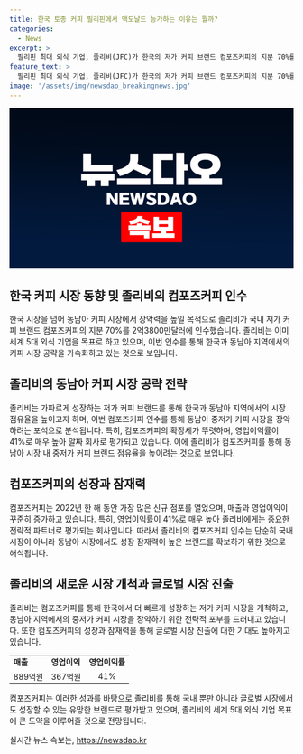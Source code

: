 ```yaml
---
title: 한국 토종 커피 필리핀에서 맥도날드 능가하는 이유는 뭘까?
categories:
  - News
excerpt: >
  필리핀 최대 외식 기업, 졸리비(JFC)가 한국의 저가 커피 브랜드 컴포즈커피의 지분 70%를 약 3300억원에 인수함. JFC는 컴포즈커피를 통해 한국과 동남아 커피 시장에 진출하고 성장을 모색 중. JFC의 목표는 세계 5대 외식기업으로 성장하며, 컴포즈커피의 성장세와 동남아 시장 공략을 통해 이를 이루려 함. 커피 시장 점유율을 높이기 위해 기존 브랜드를 인수하는 JFC는 컴포즈커피를 통해 동남아 중저가 커피 시장을 겨냥하고 있음. JFC는 한국과 동남아에서의 커피 시장 공략에 대한 야심을 드러냈으며, 로봇 바리스타를 도입하여 매출을 확대할 계획이다.
feature_text: >
  필리핀 최대 외식 기업, 졸리비(JFC)가 한국의 저가 커피 브랜드 컴포즈커피의 지분 70%를 약 3300억원에 인수함. JFC는 컴포즈커피를 통해 한국과 동남아 커피 시장에 진출하고 성장을 모색 중. JFC의 목표는 세계 5대 외식기업으로 성장하며, 컴포즈커피의 성장세와 동남아 시장 공략을 통해 이를 이루려 함. 커피 시장 점유율을 높이기 위해 기존 브랜드를 인수하는 JFC는 컴포즈커피를 통해 동남아 중저가 커피 시장을 겨냥하고 있음. JFC는 한국과 동남아에서의 커피 시장 공략에 대한 야심을 드러냈으며, 로봇 바리스타를 도입하여 매출을 확대할 계획이다.
image: '/assets/img/newsdao_breakingnews.jpg'
---
```


<p><img src="/assets/img/newsdao_breakingnews.jpg" alt="bookingtag 속보" /></p>

<h2 data-ke-size="size26">한국 커피 시장 동향 및 졸리비의 컴포즈커피 인수</h2>

<p data-ke-size="size16">한국 시장을 넘어 동남아 커피 시장에서 장악력을 높일 목적으로 졸리비가 국내 저가 커피 브랜드 컴포즈커피의 지분 70%를 2억3800만달러에 인수했습니다. 졸리비는 이미 세계 5대 외식 기업을 목표로 하고 있으며, 이번 인수를 통해 한국과 동남아 지역에서의 커피 시장 공략을 가속화하고 있는 것으로 보입니다.</p>

<h2 data-ke-size="size26">졸리비의 동남아 커피 시장 공략 전략</h2>

<p data-ke-size="size16">졸리비는 가파르게 성장하는 저가 커피 브랜드를 통해 한국과 동남아 지역에서의 시장 점유율을 높이고자 하며, 이번 컴포즈커피 인수를 통해 동남아 중저가 커피 시장을 장악하려는 포석으로 분석됩니다. 특히, 컴포즈커피의 확장세가 뚜렷하며, 영업이익률이 41%로 매우 높아 알짜 회사로 평가되고 있습니다. 이에 졸리비가 컴포즈커피를 통해 동남아 시장 내 중저가 커피 브랜드 점유율을 높이려는 것으로 보입니다.</p>

<h2 data-ke-size="size26">컴포즈커피의 성장과 잠재력</h2>

<p data-ke-size="size16">컴포즈커피는 2022년 한 해 동안 가장 많은 신규 점포를 열었으며, 매출과 영업이익이 꾸준히 증가하고 있습니다. 특히, 영업이익률이 41%로 매우 높아 졸리비에게는 중요한 전략적 파트너로 평가되는 회사입니다. 따라서 졸리비의 컴포즈커피 인수는 단순히 국내 시장이 아니라 동남아 시장에서도 성장 잠재력이 높은 브랜드를 확보하기 위한 것으로 해석됩니다.</p>

<h2 data-ke-size="size26">졸리비의 새로운 시장 개척과 글로벌 시장 진출</h2>

<p data-ke-size="size16">졸리비는 컴포즈커피를 통해 한국에서 더 빠르게 성장하는 저가 커피 시장을 개척하고, 동남아 지역에서의 중저가 커피 시장을 장악하기 위한 전략적 포부를 드러내고 있습니다. 또한 컴포즈커피의 성장과 잠재력을 통해 글로벌 시장 진출에 대한 기대도 높아지고 있습니다.</p>

<table>
   <tbody>
      <tr>
         <td style="text-align: left; height: 17px;"><b>매출</b></td>
         <td style="text-align: left; height: 17px;"><b>영업이익</b></td>
         <td style="text-align: left; height: 17px;"><b>영업이익률</b></td>
      </tr>
      <tr>
         <td style="text-align: center; height: 17px;">889억원</td>
         <td style="text-align: center; height: 17px;">367억원</td>
         <td style="text-align: center; height: 17px;">41%</td>
      </tr>
   </tbody>
</table>

<p data-ke-size="size16">컴포즈커피는 이러한 성과를 바탕으로 졸리비를 통해 국내 뿐만 아니라 글로벌 시장에서도 성장할 수 있는 유망한 브랜드로 평가받고 있으며, 졸리비의 세계 5대 외식 기업 목표에 큰 도약을 이루어줄 것으로 전망됩니다.</p>
실시간 뉴스 속보는, <a href="https://newsdao.kr" rel="dofollow">https://newsdao.kr</a>


